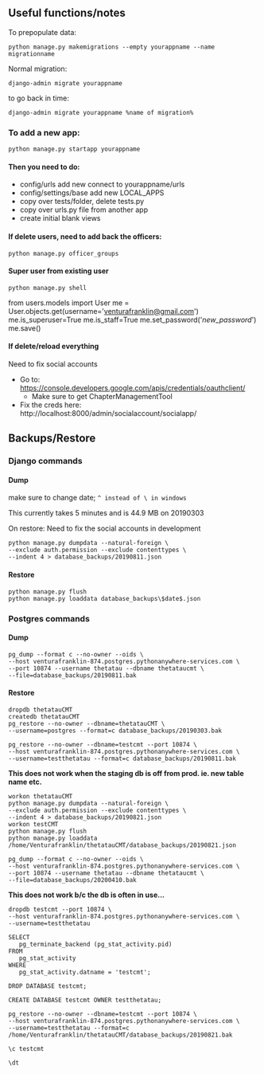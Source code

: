 ## Useful functions/notes
To prepopulate data:

    python manage.py makemigrations --empty yourappname --name migrationname
 Normal migration:

    django-admin migrate yourappname
to go back in time:

    django-admin migrate yourappname %name of migration%
### To add a new app:

    python manage.py startapp yourappname

#### Then you need to do:
- config/urls add new connect to yourappname/urls
- config/settings/base add new LOCAL_APPS
- copy over tests/folder, delete tests.py
- copy over urls.py file from another app
- create initial blank views

#### If delete users, need to add back the officers:
    python manage.py officer_groups

#### Super user from existing user
    python manage.py shell
from users.models import User
me = User.objects.get(username='venturafranklin@gmail.com')
me.is_superuser=True
me.is_staff=True
me.set_password('_new_password_')
me.save()
    
#### If delete/reload everything
Need to fix social accounts
- Go to: https://console.developers.google.com/apis/credentials/oauthclient/
  - Make sure to get ChapterManagementTool
- Fix the creds here: http://localhost:8000/admin/socialaccount/socialapp/
    
## Backups/Restore

### Django commands
#### Dump 
make sure to change date; `^ instead of \ in windows`

This currently takes 5 minutes and is 44.9 MB on 20190303

On restore: Need to fix the social accounts in development 
````
python manage.py dumpdata --natural-foreign \
--exclude auth.permission --exclude contenttypes \
--indent 4 > database_backups/20190811.json
````
#### Restore
    python manage.py flush
    python manage.py loaddata database_backups\$date$.json
### Postgres commands
#### Dump
    pg_dump --format c --no-owner --oids \
    --host venturafranklin-874.postgres.pythonanywhere-services.com \
    --port 10874 --username thetatau --dbname thetataucmt \
    --file=database_backups/20190811.bak
#### Restore
    dropdb thetatauCMT
    createdb thetatauCMT
    pg_restore --no-owner --dbname=thetatauCMT \
    --username=postgres --format=c database_backups/20190303.bak
    
    pg_restore --no-owner --dbname=testcmt --port 10874 \
    --host venturafranklin-874.postgres.pythonanywhere-services.com \
    --username=testthetatau --format=c database_backups/20190811.bak

__This does not work when the staging db is off from prod. ie. new table name etc.__
```
workon thetatauCMT
python manage.py dumpdata --natural-foreign \
--exclude auth.permission --exclude contenttypes \
--indent 4 > database_backups/20190821.json
workon testCMT
python manage.py flush
python manage.py loaddata /home/Venturafranklin/thetatauCMT/database_backups/20190821.json

pg_dump --format c --no-owner --oids \
--host venturafranklin-874.postgres.pythonanywhere-services.com \
--port 10874 --username thetatau --dbname thetataucmt \
--file=database_backups/20200410.bak
```
__This does not work b/c the db is often in use...__
```
dropdb testcmt --port 10874 \
--host venturafranklin-874.postgres.pythonanywhere-services.com \
--username=testthetatau

SELECT
   pg_terminate_backend (pg_stat_activity.pid)
FROM
   pg_stat_activity
WHERE
   pg_stat_activity.datname = 'testcmt';
   
DROP DATABASE testcmt;

CREATE DATABASE testcmt OWNER testthetatau;

pg_restore --no-owner --dbname=testcmt --port 10874 \
--host venturafranklin-874.postgres.pythonanywhere-services.com \
--username=testthetatau --format=c /home/Venturafranklin/thetatauCMT/database_backups/20190821.bak

\c testcmt

\dt
```
